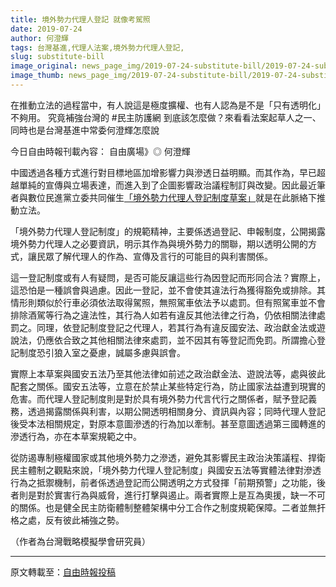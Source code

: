 ```yaml
---
title: 境外勢力代理人登記 就像考駕照
date: 2019-07-24
author: 何澄輝
tags: 台灣基進,代理人法案,境外勢力代理人登記,
slug: substitute-bill
image_original: news_page_img/2019-07-24-substitute-bill/2019-07-24-substitute-bill.jpg
image_thumb: news_page_img/2019-07-24-substitute-bill/2019-07-24-substitute-bill.jpg
---
```


在推動立法的過程當中，有人說這是極度擴權、也有人認為是不是「只有透明化」不夠用。
究竟補強台灣的 #民主防護網 到底該怎麼做？來看看法案起草人之一、同時也是台灣基進中常委何澄輝怎麼說

今日自由時報刊載內容：
自由廣場》◎ 何澄輝

中國透過各種方式進行對目標地區加增影響力與滲透日益明顯。而其作為，早已超越單純的宣傳與立場表達，而進入到了企圖影響政治議程制訂與改變。因此最近筆者與數位民進黨立委共同催生<a href="https://talk.ltn.com.tw/article/paper/1303320" target="_blank">「境外勢力代理人登記制度草案」</a>就是在此脈絡下推動立法。

「境外勢力代理人登記制度」的規範精神，主要係透過登記、申報制度，公開揭露境外勢力代理人之必要資訊，明示其作為與境外勢力的關聯，期以透明公開的方式，讓民眾了解代理人的作為、宣傳及言行的可能目的與利害關係。

這一登記制度或有人有疑問，是否可能反讓這些行為因登記而形同合法？實際上，這恐怕是一種誤會與過慮。因此一登記，並不會使其違法行為獲得豁免或排除。其情形則類似於行車必須依法取得駕照，無照駕車依法予以處罰。但有照駕車並不會排除酒駕等行為之違法性，其行為人如若有違反其他法律之行為，仍依相關法律處罰之。同理，依登記制度登記之代理人，若其行為有違反國安法、政治獻金法或遊說法，仍應依合致之其他相關法律來處罰，並不因其有等登記而免罰。所謂擔心登記制度恐引狼入室之憂慮，誠屬多慮與誤會。

實際上本草案與國安五法乃至其他法律如前述之政治獻金法、遊說法等，處與彼此配套之關係。國安五法等，立意在於禁止某些特定行為，防止國家法益遭到現實的危害。而代理人登記制度則是對於具有境外勢力代言代行之關係者，賦予登記義務，透過揭露關係與利害，以期公開透明相關身分、資訊與內容；同時代理人登記後受本法相關規定，對原本意圖滲透的行為加以牽制。甚至意圖透過第三國轉進的滲透行為，亦在本草案規範之中。

從防遏專制極權國家或其他境外勢力之滲透，避免其影響民主政治決策議程、捍衛民主體制之觀點來說，「境外勢力代理人登記制度」與國安五法等實體法律對滲透行為之抵禦機制，前者係透過登記而公開透明之方式發揮「前期預警」之功能，後者則是對於實害行為與威脅，進行打擊與遏止。兩者實際上是互為奧援，缺一不可的關係。也是健全民主防衛體制整體架構中分工合作之制度規範保障。二者並無扞格之處，反有彼此補強之勢。

（作者為台灣戰略模擬學會研究員）

-----

原文轉載至：<a href="https://talk.ltn.com.tw/article/paper/1305235" target="_blank">自由時報投稿</a>